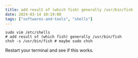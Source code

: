 ```yaml
---
title: add result of (which fish) generally /usr/bin/fish
date: 2024-03-14 10:19:00
tags: ["softwares-and-tools", "shells"]
---
```

```
sudo vim /etc/shells
# add result of (which fish) generally /usr/bin/fish
chsh -s /usr/bin/fish # maybe sudo chsh
```

Restart your terminal and see if this works.

